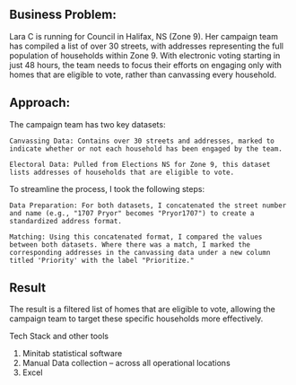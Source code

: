 ## Business Problem:

Lara C is running for Council in Halifax, NS (Zone 9). Her campaign team has compiled a list of over 30 streets, with addresses representing the full population of households within Zone 9. With electronic voting starting in just 48 hours, the team needs to focus their efforts on engaging only with homes that are eligible to vote, rather than canvassing every household.

## Approach:

The campaign team has two key datasets:

    Canvassing Data: Contains over 30 streets and addresses, marked to indicate whether or not each household has been engaged by the team.

    Electoral Data: Pulled from Elections NS for Zone 9, this dataset lists addresses of households that are eligible to vote.

To streamline the process, I took the following steps:

    Data Preparation: For both datasets, I concatenated the street number and name (e.g., "1707 Pryor" becomes "Pryor1707") to create a standardized address format.

    Matching: Using this concatenated format, I compared the values between both datasets. Where there was a match, I marked the corresponding addresses in the canvassing data under a new column titled 'Priority' with the label "Prioritize."
## Result
The result is a filtered list of homes that are eligible to vote, allowing the campaign team to target these specific households more effectively.

Tech Stack and other tools
1.	Minitab statistical software
2.	Manual Data collection – across all operational locations
3.	Excel

